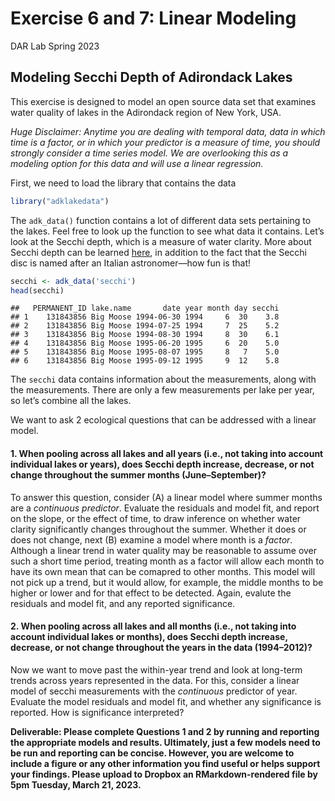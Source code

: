 Exercise 6 and 7: Linear Modeling
================
DAR Lab
Spring 2023

## Modeling Secchi Depth of Adirondack Lakes

This exercise is designed to model an open source data set that examines
water quality of lakes in the Adirondack region of New York, USA.

*Huge Disclaimer: Anytime you are dealing with temporal data, data in
which time is a factor, or in which your predictor is a measure of time,
you should strongly consider a time series model. We are overlooking
this as a modeling option for this data and will use a linear
regression.*

First, we need to load the library that contains the data

``` r
library("adklakedata")
```

The `adk_data()` function contains a lot of different data sets
pertaining to the lakes. Feel free to look up the function to see what
data it contains. Let’s look at the Secchi depth, which is a measure of
water clarity. More about Secchi depth can be learned
[here](https://en.wikipedia.org/wiki/Secchi_disk#Secchi_depth), in
addition to the fact that the Secchi disc is named after an Italian
astronomer—how fun is that!

``` r
secchi <- adk_data('secchi')
head(secchi)
```

    ##   PERMANENT_ID lake.name       date year month day secchi
    ## 1    131843856 Big Moose 1994-06-30 1994     6  30    3.8
    ## 2    131843856 Big Moose 1994-07-25 1994     7  25    5.2
    ## 3    131843856 Big Moose 1994-08-30 1994     8  30    6.1
    ## 4    131843856 Big Moose 1995-06-20 1995     6  20    5.0
    ## 5    131843856 Big Moose 1995-08-07 1995     8   7    5.0
    ## 6    131843856 Big Moose 1995-09-12 1995     9  12    5.8

The `secchi` data contains information about the measurements, along
with the measurements. There are only a few measurements per lake per
year, so let’s combine all the lakes.

We want to ask 2 ecological questions that can be addressed with a
linear model.

#### 1. When pooling across all lakes and all years (i.e., not taking into account individual lakes or years), does Secchi depth increase, decrease, or not change throughout the summer months (June–September)?

To answer this question, consider (A) a linear model where summer months
are a *continuous predictor*. Evaluate the residuals and model fit, and
report on the slope, or the effect of time, to draw inference on whether
water clarity significantly changes throughout the summer. Whether it
does or does not change, next (B) examine a model where month is a
*factor*. Although a linear trend in water quality may be reasonable to
assume over such a short time period, treating month as a factor will
allow each month to have its own mean that can be comapred to other
months. This model will not pick up a trend, but it would allow, for
example, the middle months to be higher or lower and for that effect to
be detected. Again, evalute the residuals and model fit, and any
reported significance.

#### 2. When pooling across all lakes and all months (i.e., not taking into account individual lakes or months), does Secchi depth increase, decrease, or not change throughout the years in the data (1994–2012)?

Now we want to move past the within-year trend and look at long-term
trends across years represented in the data. For this, consider a linear
model of secchi measurements with the *continuous* predictor of year.
Evaluate the model residuals and model fit, and whether any significance
is reported. How is significance interpreted?

**Deliverable: Please complete Questions 1 and 2 by running and
reporting the appropriate models and results. Ultimately, just a few
models need to be run and reporting can be concise. However, you are
welcome to include a figure or any other information you find useful or
helps support your findings. Please upload to Dropbox an
RMarkdown-rendered file by 5pm Tuesday, March 21, 2023.**
